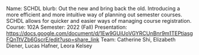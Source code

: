 Name: SCHDL
blurb: Out the new and bring back the old. Introducing a more efficient and more intuitive way of planning out semester courses. SCHDL allows for quicker and easier ways of managing course registration.
Course: 102A
Semester: 2022 (Fall)
Presentation: https://docs.google.com/document/d/1Ew9GUiUoVGYRCUnBnr9m1TEPtiasgFQnTtVZb6GscrE/edit?usp=share_link
Team: Catherine Shi, Elizabeth Diener, Lucas Hafner, Leora Kelsey